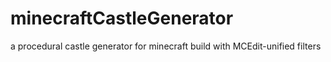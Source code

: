 # minecraftCastleGenerator
a procedural castle generator for minecraft build with MCEdit-unified filters
